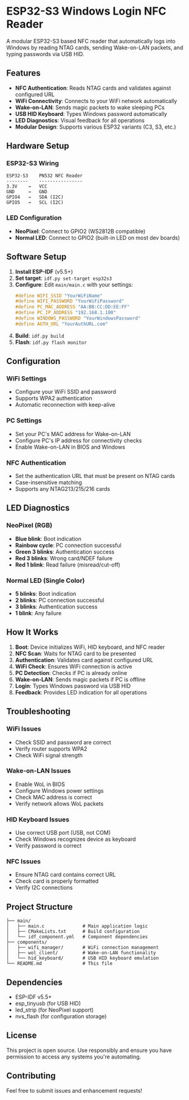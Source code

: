 # ESP32-S3 Windows Login NFC Reader

A modular ESP32-S3 based NFC reader that automatically logs into Windows by reading NTAG cards, sending Wake-on-LAN packets, and typing passwords via USB HID.

## Features

- **NFC Authentication**: Reads NTAG cards and validates against configured URL
- **WiFi Connectivity**: Connects to your WiFi network automatically
- **Wake-on-LAN**: Sends magic packets to wake sleeping PCs
- **USB HID Keyboard**: Types Windows password automatically
- **LED Diagnostics**: Visual feedback for all operations
- **Modular Design**: Supports various ESP32 variants (C3, S3, etc.)

## Hardware Setup

### ESP32-S3 Wiring
```
ESP32-S3    PN532 NFC Reader
--------    ----------------
3.3V    →   VCC
GND     →   GND
GPIO4   →   SDA (I2C)
GPIO5   →   SCL (I2C)
```

### LED Configuration
- **NeoPixel**: Connect to GPIO2 (WS2812B compatible)
- **Normal LED**: Connect to GPIO2 (built-in LED on most dev boards)

## Software Setup

1. **Install ESP-IDF** (v5.5+)
2. **Set target**: `idf.py set-target esp32s3`
3. **Configure**: Edit `main/main.c` with your settings:
   ```c
   #define WIFI_SSID "YourWiFiName"
   #define WIFI_PASSWORD "YourWiFiPassword"
   #define PC_MAC_ADDRESS "AA:BB:CC:DD:EE:FF"
   #define PC_IP_ADDRESS "192.168.1.100"
   #define WINDOWS_PASSWORD "YourWindowsPassword"
   #define AUTH_URL "YourAuthURL.com"
   ```
4. **Build**: `idf.py build`
5. **Flash**: `idf.py flash monitor`

## Configuration

### WiFi Settings
- Configure your WiFi SSID and password
- Supports WPA2 authentication
- Automatic reconnection with keep-alive

### PC Settings
- Set your PC's MAC address for Wake-on-LAN
- Configure PC's IP address for connectivity checks
- Enable Wake-on-LAN in BIOS and Windows

### NFC Authentication
- Set the authentication URL that must be present on NTAG cards
- Case-insensitive matching
- Supports any NTAG213/215/216 cards

## LED Diagnostics

### NeoPixel (RGB)
- **Blue blink**: Boot indication
- **Rainbow cycle**: PC connection successful
- **Green 3 blinks**: Authentication success
- **Red 3 blinks**: Wrong card/NDEF failure
- **Red 1 blink**: Read failure (misread/cut-off)

### Normal LED (Single Color)
- **5 blinks**: Boot indication
- **2 blinks**: PC connection successful
- **3 blinks**: Authentication success
- **1 blink**: Any failure

## How It Works

1. **Boot**: Device initializes WiFi, HID keyboard, and NFC reader
2. **NFC Scan**: Waits for NTAG card to be presented
3. **Authentication**: Validates card against configured URL
4. **WiFi Check**: Ensures WiFi connection is active
5. **PC Detection**: Checks if PC is already online
6. **Wake-on-LAN**: Sends magic packets if PC is offline
7. **Login**: Types Windows password via USB HID
8. **Feedback**: Provides LED indication for all operations

## Troubleshooting

### WiFi Issues
- Check SSID and password are correct
- Verify router supports WPA2
- Check WiFi signal strength

### Wake-on-LAN Issues
- Enable WoL in BIOS
- Configure Windows power settings
- Check MAC address is correct
- Verify network allows WoL packets

### HID Keyboard Issues
- Use correct USB port (USB, not COM)
- Check Windows recognizes device as keyboard
- Verify password is correct

### NFC Issues
- Ensure NTAG card contains correct URL
- Check card is properly formatted
- Verify I2C connections

## Project Structure

```
├── main/
│   ├── main.c              # Main application logic
│   ├── CMakeLists.txt      # Build configuration
│   └── idf_component.yml   # Component dependencies
├── components/
│   ├── wifi_manager/       # WiFi connection management
│   ├── wol_client/         # Wake-on-LAN functionality
│   └── hid_keyboard/       # USB HID keyboard emulation
└── README.md               # This file
```

## Dependencies

- ESP-IDF v5.5+
- esp_tinyusb (for USB HID)
- led_strip (for NeoPixel support)
- nvs_flash (for configuration storage)

## License

This project is open source. Use responsibly and ensure you have permission to access any systems you're automating.

## Contributing

Feel free to submit issues and enhancement requests!